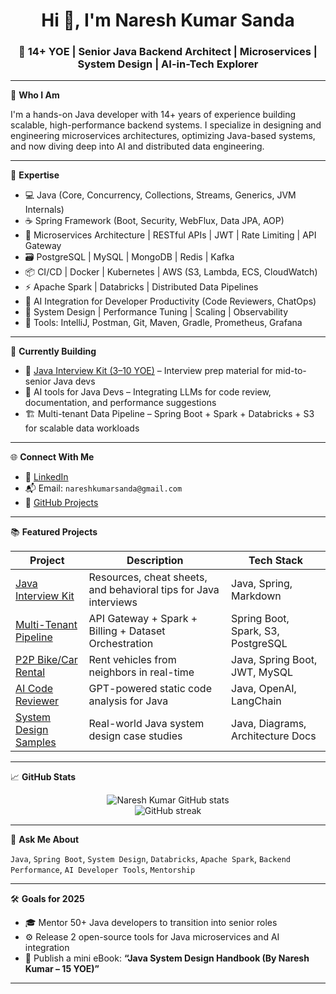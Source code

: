 <h1 align="center">Hi 👋, I'm Naresh Kumar Sanda</h1>
<h3 align="center">🚀 14+ YOE | Senior Java Backend Architect | Microservices | System Design | AI-in-Tech Explorer</h3>

---

🔹 **Who I Am**

I'm a hands-on Java developer with 14+ years of experience building scalable, high-performance backend systems. I specialize in designing and engineering microservices architectures, optimizing Java-based systems, and now diving deep into AI and distributed data engineering.

---

🧠 **Expertise**

- 💻 Java (Core, Concurrency, Collections, Streams, Generics, JVM Internals)
- ☕ Spring Framework (Boot, Security, WebFlux, Data JPA, AOP)
- 🧩 Microservices Architecture | RESTful APIs | JWT | Rate Limiting | API Gateway
- 🗃️ PostgreSQL | MySQL | MongoDB | Redis | Kafka
- 📦 CI/CD | Docker | Kubernetes | AWS (S3, Lambda, ECS, CloudWatch)
- ⚡ Apache Spark | Databricks | Distributed Data Pipelines
- 🤖 AI Integration for Developer Productivity (Code Reviewers, ChatOps)
- 📐 System Design | Performance Tuning | Scaling | Observability
- 🧰 Tools: IntelliJ, Postman, Git, Maven, Gradle, Prometheus, Grafana

---

📌 **Currently Building**

- 🎯 [Java Interview Kit (3–10 YOE)](https://github.com/NareshKumarSanda/java-interview-kit) – Interview prep material for mid-to-senior Java devs
- 🧠 AI tools for Java Devs – Integrating LLMs for code review, documentation, and performance suggestions
- 🏗️ Multi-tenant Data Pipeline – Spring Boot + Spark + Databricks + S3 for scalable data workloads

---

🌐 **Connect With Me**

- 🔗 [LinkedIn](https://linkedin.com/in/nareshkumarsanda)
- 📬 Email: `nareshkumarsanda@gmail.com`
- 📂 [GitHub Projects](https://github.com/NareshKumarSanda)

---

📚 **Featured Projects**

| Project | Description | Tech Stack |
|--------|-------------|------------|
| [Java Interview Kit](https://github.com/NareshKumarSanda/java-interview-kit) | Resources, cheat sheets, and behavioral tips for Java interviews | Java, Spring, Markdown |
| [Multi-Tenant Pipeline](https://github.com/NareshKumarSanda/multi-tenant-data-pipeline) | API Gateway + Spark + Billing + Dataset Orchestration | Spring Boot, Spark, S3, PostgreSQL |
| [P2P Bike/Car Rental](https://github.com/NareshKumarSanda/peer-vehicle-rental) | Rent vehicles from neighbors in real-time | Java, Spring Boot, JWT, MySQL |
| [AI Code Reviewer](https://github.com/NareshKumarSanda/ai-code-reviewer) | GPT-powered static code analysis for Java | Java, OpenAI, LangChain |
| [System Design Samples](https://github.com/NareshKumarSanda/system-design-java) | Real-world Java system design case studies | Java, Diagrams, Architecture Docs |

---

📈 **GitHub Stats**

<p align="center">
  <img src="https://github-readme-stats.vercel.app/api?username=NareshKumarSanda&show_icons=true&theme=radical" alt="Naresh Kumar GitHub stats" />
  <br/>
  <img src="https://github-readme-streak-stats.herokuapp.com/?user=NareshKumarSanda&theme=radical" alt="GitHub streak" />
</p>

---

💬 **Ask Me About**

`Java`, `Spring Boot`, `System Design`, `Databricks`, `Apache Spark`, `Backend Performance`, `AI Developer Tools`, `Mentorship`

---

🛠️ **Goals for 2025**

- 🎓 Mentor 50+ Java developers to transition into senior roles
- ⚙️ Release 2 open-source tools for Java microservices and AI integration
- 📘 Publish a mini eBook: **“Java System Design Handbook (By Naresh Kumar – 15 YOE)”**

---

